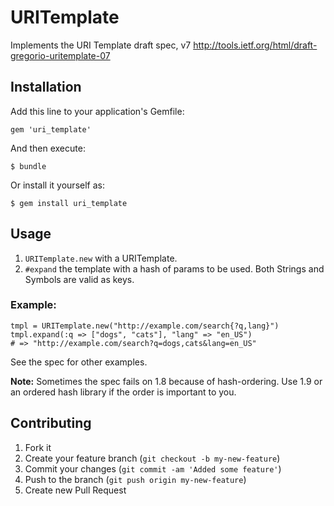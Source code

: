 # URITemplate

Implements the URI Template draft spec, v7 http://tools.ietf.org/html/draft-gregorio-uritemplate-07

## Installation

Add this line to your application's Gemfile:

    gem 'uri_template'

And then execute:

    $ bundle

Or install it yourself as:

    $ gem install uri_template

## Usage

1. `URITemplate.new` with a URITemplate.
1. `#expand` the template with a hash of params to be used. Both Strings and Symbols are valid as keys.

### Example:

    tmpl = URITemplate.new("http://example.com/search{?q,lang}")
    tmpl.expand(:q => ["dogs", "cats"], "lang" => "en_US")
    # => "http://example.com/search?q=dogs,cats&lang=en_US"

See the spec for other examples.

**Note:** Sometimes the spec fails on 1.8 because of hash-ordering. Use 1.9 or an ordered hash library if the order is important to you.

## Contributing

1. Fork it
2. Create your feature branch (`git checkout -b my-new-feature`)
3. Commit your changes (`git commit -am 'Added some feature'`)
4. Push to the branch (`git push origin my-new-feature`)
5. Create new Pull Request
